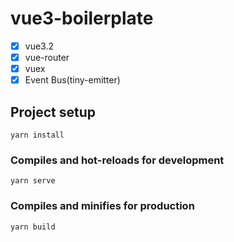 # vue3-boilerplate

- [x] vue3.2
- [x] vue-router
- [x] vuex
- [x] Event Bus(tiny-emitter)

## Project setup

```
yarn install
```

### Compiles and hot-reloads for development

```
yarn serve
```

### Compiles and minifies for production

```
yarn build
```
